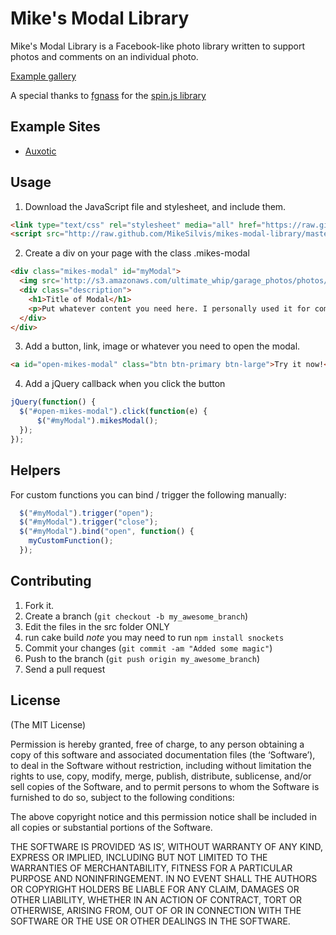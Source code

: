 # Mike's Modal Library
Mike's Modal Library is a Facebook-like photo library written to support photos and comments on an individual photo.

[Example gallery](http://mikesilvis.github.com/mikes-modal-library/)

A special thanks to [fgnass](https://github.com/fgnass) for the [spin.js library](https://github.com/fgnass/spin.js/)

## Example Sites
- [Auxotic](http://auxotic.com)

## Usage

1) Download the JavaScript file and stylesheet, and include them.
```html
<link type="text/css" rel="stylesheet" media="all" href="https://raw.github.com/MikeSilvis/mikes-modal-library/master/lib/mikes-modal.css">
<script src="http://raw.github.com/MikeSilvis/mikes-modal-library/master/lib/mikes-modal.min.js" type="text/javascript"></script>
```

2) Create a div on your page with the class .mikes-modal
```html
<div class="mikes-modal" id="myModal">
  <img src='http://s3.amazonaws.com/ultimate_whip/garage_photos/photos/000/000/079/large/38779594009_original.jpeg?1349826286'>
  <div class="description">
    <h1>Title of Modal</h1>
    <p>Put whatever content you need here. I personally used it for comments and tags :)</p>
  </div>
</div>
```
3) Add a button, link, image or whatever you need to open the modal.
```html
<a id="open-mikes-modal" class="btn btn-primary btn-large">Try it now!</a>
```
4) Add a jQuery callback when you click the button
```javascript
jQuery(function() {
  $("#open-mikes-modal").click(function(e) {
      $("#myModal").mikesModal();
  });
});
```
## Helpers
For custom functions you can bind / trigger the following manually:
```javascript
  $("#myModal").trigger("open");
  $("#myModal").trigger("close");
  $("#myModal").bind("open", function() {
    myCustomFunction();
  });

```

## Contributing

1. Fork it.
2. Create a branch (`git checkout -b my_awesome_branch`)
3. Edit the files in the src folder ONLY
4. run cake build *note* you may need to run `npm install snockets`
5. Commit your changes (`git commit -am "Added some magic"`)
6. Push to the branch (`git push origin my_awesome_branch`)
7. Send a pull request

## License

(The MIT License)

Permission is hereby granted, free of charge, to any person obtaining a copy of this software and associated documentation files (the ‘Software’), to deal in the Software without restriction, including without limitation the rights to use, copy, modify, merge, publish, distribute, sublicense, and/or sell copies of the Software, and to permit persons to whom the Software is furnished to do so, subject to the following conditions:

The above copyright notice and this permission notice shall be included in all copies or substantial portions of the Software.

THE SOFTWARE IS PROVIDED ‘AS IS’, WITHOUT WARRANTY OF ANY KIND, EXPRESS OR IMPLIED, INCLUDING BUT NOT LIMITED TO THE WARRANTIES OF MERCHANTABILITY, FITNESS FOR A PARTICULAR PURPOSE AND NONINFRINGEMENT. IN NO EVENT SHALL THE AUTHORS OR COPYRIGHT HOLDERS BE LIABLE FOR ANY CLAIM, DAMAGES OR OTHER LIABILITY, WHETHER IN AN ACTION OF CONTRACT, TORT OR OTHERWISE, ARISING FROM, OUT OF OR IN CONNECTION WITH THE SOFTWARE OR THE USE OR OTHER DEALINGS IN THE SOFTWARE.

